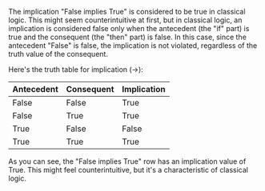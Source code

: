 The implication "False implies True" is considered to be true in classical logic. This might seem counterintuitive at first, but in classical logic, an implication is considered false only when the antecedent (the "if" part) is true and the consequent (the "then" part) is false. In this case, since the antecedent "False" is false, the implication is not violated, regardless of the truth value of the consequent.

Here's the truth table for implication (→):

| Antecedent | Consequent | Implication |
|------------|------------|-------------|
|   False    |   False    |    True     |
|   False    |   True     |    True     |
|   True     |   False    |    False    |
|   True     |   True     |    True     |

As you can see, the "False implies True" row has an implication value of True. This might feel counterintuitive, but it's a characteristic of classical logic.

